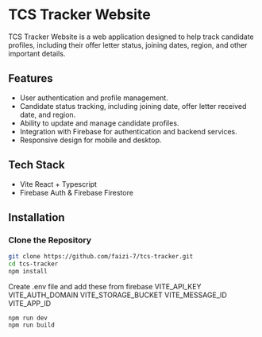 # TCS Tracker Website

TCS Tracker Website is a web application designed to help track candidate profiles, including their offer letter status, joining dates, region, and other important details.

## Features

- User authentication and profile management.
- Candidate status tracking, including joining date, offer letter received date, and region.
- Ability to update and manage candidate profiles.
- Integration with Firebase for authentication and backend services.
- Responsive design for mobile and desktop.

## Tech Stack
- Vite React + Typescript
- Firebase Auth & Firebase Firestore

## Installation

### Clone the Repository

```bash
git clone https://github.com/faizi-7/tcs-tracker.git
cd tcs-tracker
npm install
```
Create .env file and add these from firebase
VITE_API_KEY
VITE_AUTH_DOMAIN
VITE_STORAGE_BUCKET
VITE_MESSAGE_ID
VITE_APP_ID

```
npm run dev
npm run build
```